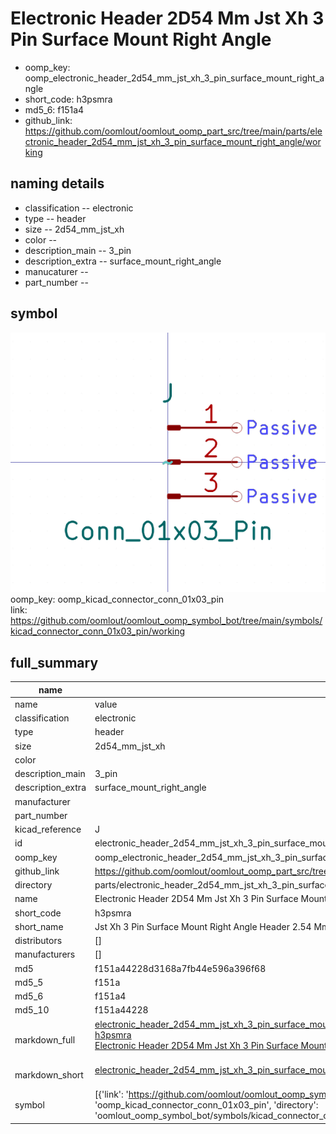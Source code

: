 # Electronic Header 2D54 Mm Jst Xh 3 Pin Surface Mount Right Angle

  
* oomp_key: oomp_electronic_header_2d54_mm_jst_xh_3_pin_surface_mount_right_angle 
* short_code: h3psmra
* md5_6: f151a4  
* github_link: https://github.com/oomlout/oomlout_oomp_part_src/tree/main/parts/electronic_header_2d54_mm_jst_xh_3_pin_surface_mount_right_angle/working  
## naming details
* classification -- electronic
* type -- header
* size -- 2d54_mm_jst_xh
* color -- 
* description_main -- 3_pin
* description_extra -- surface_mount_right_angle
* manucaturer -- 
* part_number -- 



## symbol

![](symbol/0/working/working_600.png)  
oomp_key: oomp_kicad_connector_conn_01x03_pin  
link: https://github.com/oomlout/oomlout_oomp_symbol_bot/tree/main/symbols/kicad_connector_conn_01x03_pin/working  


## full_summary
| name | value | 
| --- | --- | 
| name | value | 
| classification | electronic | 
| type | header | 
| size | 2d54_mm_jst_xh | 
| color |  | 
| description_main | 3_pin | 
| description_extra | surface_mount_right_angle | 
| manufacturer |  | 
| part_number |  | 
| kicad_reference | J | 
| id | electronic_header_2d54_mm_jst_xh_3_pin_surface_mount_right_angle | 
| oomp_key | oomp_electronic_header_2d54_mm_jst_xh_3_pin_surface_mount_right_angle | 
| github_link | https://github.com/oomlout/oomlout_oomp_part_src/tree/main/parts/electronic_header_2d54_mm_jst_xh_3_pin_surface_mount_right_angle/working | 
| directory | parts/electronic_header_2d54_mm_jst_xh_3_pin_surface_mount_right_angle | 
| name | Electronic Header 2D54 Mm Jst Xh 3 Pin Surface Mount Right Angle | 
| short_code | h3psmra | 
| short_name | Jst Xh 3 Pin Surface Mount Right Angle Header 2.54 Mm Pitch | 
| distributors | [] | 
| manufacturers | [] | 
| md5 | f151a44228d3168a7fb44e596a396f68 | 
| md5_5 | f151a | 
| md5_6 | f151a4 | 
| md5_10 | f151a44228 | 
| markdown_full | [electronic_header_2d54_mm_jst_xh_3_pin_surface_mount_right_angle](https://github.com/oomlout/oomlout_oomp_part_src/tree/main/parts/electronic_header_2d54_mm_jst_xh_3_pin_surface_mount_right_angle/working)<br>[h3psmra](https://github.com/oomlout/oomlout_oomp_part_src/tree/main/parts/electronic_header_2d54_mm_jst_xh_3_pin_surface_mount_right_angle/working)<br>[Electronic Header 2D54 Mm Jst Xh 3 Pin Surface Mount Right Angle](https://github.com/oomlout/oomlout_oomp_part_src/tree/main/parts/electronic_header_2d54_mm_jst_xh_3_pin_surface_mount_right_angle/working)<br><br> | 
| markdown_short | [electronic_header_2d54_mm_jst_xh_3_pin_surface_mount_right_angle](https://github.com/oomlout/oomlout_oomp_part_src/tree/main/parts/electronic_header_2d54_mm_jst_xh_3_pin_surface_mount_right_angle/working)<br><br> | 
| symbol | [{'link': 'https://github.com/oomlout/oomlout_oomp_symbol_bot/tree/main/symbols/kicad_connector_conn_01x03_pin', 'oomp_key': 'oomp_kicad_connector_conn_01x03_pin', 'directory': 'oomlout_oomp_symbol_bot/symbols/kicad_connector_conn_01x03_pin//working/working.kicad_sym'}] | 

